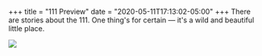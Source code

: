 +++
title = "111 Preview"
date = "2020-05-11T17:13:02-05:00"
+++
There are stories about the 111. One thing's for certain — it's a wild and beautiful little place. 

![](https://res.cloudinary.com/tobyblog/image/upload/v1589256385/img/rnc-111-tree-small.jpg)